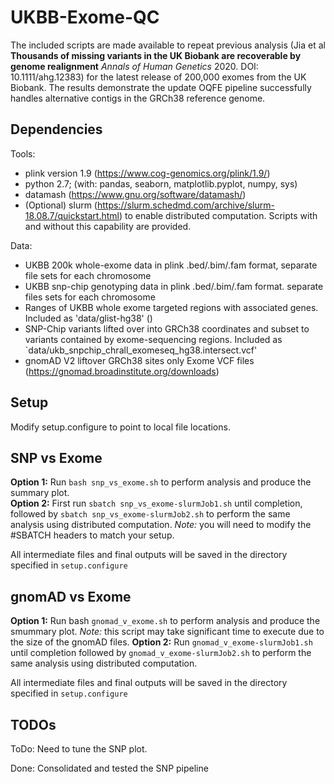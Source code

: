 # UKBB-Exome-QC

The included scripts are made available to repeat previous analysis (Jia et al **Thousands of missing variants in the UK Biobank are recoverable by genome realignment** *Annals of Human Genetics* 2020. DOI: 10.1111/ahg.12383) for the latest release of 200,000 exomes from the UK Biobank. The results demonstrate the update OQFE pipeline successfully handles alternative contigs in the GRCh38 reference genome. 

## Dependencies

Tools:  
* plink version 1.9 (https://www.cog-genomics.org/plink/1.9/)
* python 2.7; (with: pandas, seaborn, matplotlib.pyplot, numpy, sys)
* datamash (https://www.gnu.org/software/datamash/)
* (Optional) slurm (https://slurm.schedmd.com/archive/slurm-18.08.7/quickstart.html) to enable distributed computation. Scripts with and without this capability are provided. 
  
Data:  
* UKBB 200k whole-exome data in plink .bed/.bim/.fam format, separate file sets for each chromosome
* UKBB snp-chip genotyping data in plink .bed/.bim/.fam format. separate files sets for each chromosome
* Ranges of UKBB whole exome targeted regions with associated genes. Included as 'data/glist-hg38' ()
* SNP-Chip variants lifted over into GRCh38 coordinates and subset to variants contained by exome-sequencing regions. Included as `data/ukb_snpchip_chrall_exomeseq_hg38.intersect.vcf'
* gnomAD V2 liftover GRCh38 sites only Exome VCF files (https://gnomad.broadinstitute.org/downloads)
 
## Setup

Modify setup.configure to point to local file locations.

## SNP vs Exome
**Option 1:** Run `bash snp_vs_exome.sh` to perform analysis and produce the summary plot.  
**Option 2:** First run `sbatch snp_vs_exome-slurmJob1.sh` until completion, followed by `sbatch snp_vs_exome-slurmJob2.sh` to perform the same analysis using distributed computation. *Note:* you will need to modify the #SBATCH headers to match your setup.  

All intermediate files and final outputs will be saved in the directory specified in `setup.configure`  

## gnomAD vs Exome
**Option 1:** Run bash `gnomad_v_exome.sh` to perform analysis and produce the smummary plot. *Note:* this script may take significant time to execute due to the size of the gnomAD files.
**Option 2:** Run `gnomad_v_exome-slurmJob1.sh` until completion followed by `gnomad_v_exome-slurmJob2.sh` to perform the same analysis using distributed computation.

All intermediate files and final outputs will be saved in the directory specified in `setup.configure`  

## TODOs
ToDo: Need to tune the SNP plot.

Done: Consolidated and tested the SNP pipeline
